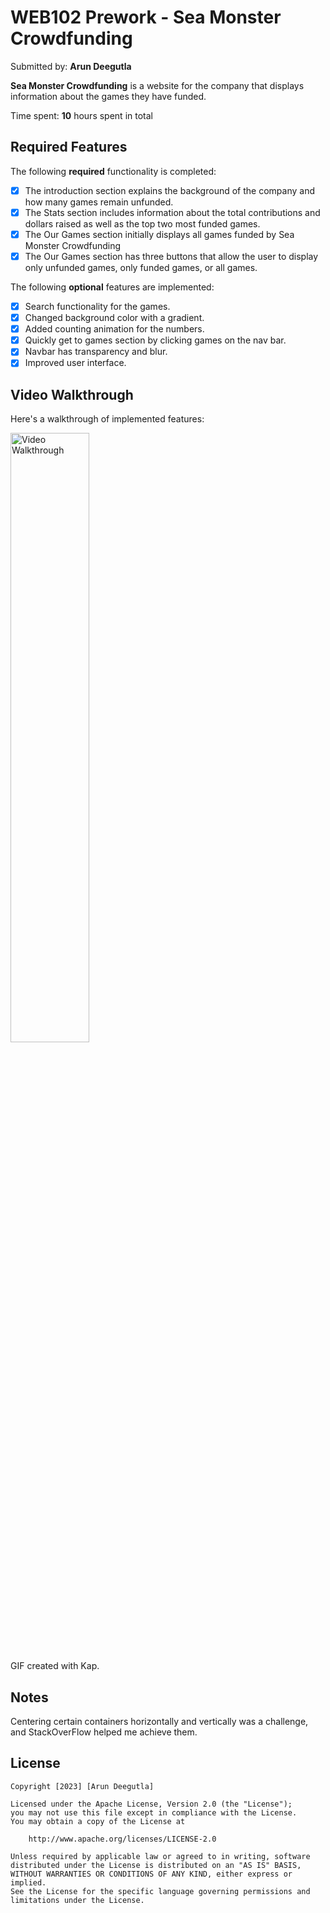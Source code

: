 # WEB102 Prework - Sea Monster Crowdfunding

Submitted by: **Arun Deegutla**

**Sea Monster Crowdfunding** is a website for the company that displays information about the games they have funded.

Time spent: **10** hours spent in total

## Required Features

The following **required** functionality is completed:

* [x] The introduction section explains the background of the company and how many games remain unfunded.
* [x] The Stats section includes information about the total contributions and dollars raised as well as the top two most funded games.
* [x] The Our Games section initially displays all games funded by Sea Monster Crowdfunding
* [x] The Our Games section has three buttons that allow the user to display only unfunded games, only funded games, or all games.

The following **optional** features are implemented:

* [x] Search functionality for the games.
* [x] Changed background color with a gradient.
* [x] Added counting animation for the numbers.
* [x] Quickly get to games section by clicking games on the nav bar.
* [x] Navbar has transparency and blur.
* [x] Improved user interface.

## Video Walkthrough

Here's a walkthrough of implemented features:

<img src='assets/preview.gif' title='Video Walkthrough' width='50%' alt='Video Walkthrough' />

<!-- Replace this with whatever GIF tool you used! -->
GIF created with Kap.
<!-- Recommended tools:
[Kap](https://getkap.co/) for macOS
[ScreenToGif](https://www.screentogif.com/) for Windows
[peek](https://github.com/phw/peek) for Linux. -->

## Notes

Centering certain containers horizontally and vertically was a challenge, and StackOverFlow helped me achieve them.

## License

    Copyright [2023] [Arun Deegutla]

    Licensed under the Apache License, Version 2.0 (the "License");
    you may not use this file except in compliance with the License.
    You may obtain a copy of the License at

        http://www.apache.org/licenses/LICENSE-2.0

    Unless required by applicable law or agreed to in writing, software
    distributed under the License is distributed on an "AS IS" BASIS,
    WITHOUT WARRANTIES OR CONDITIONS OF ANY KIND, either express or implied.
    See the License for the specific language governing permissions and
    limitations under the License.
